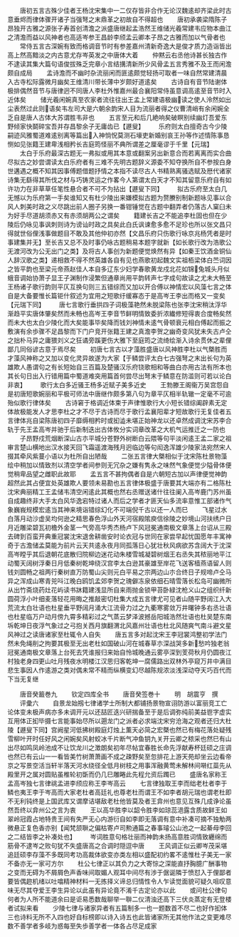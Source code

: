 <!-- { "loadSidebar": true } -->
　　唐初五言古殊少佳者王杨沈宋集中一二仅存皆非合作无论汉魏逺却齐梁此时古意垂烬而律体骤开诸子当强弩之末鼎革之初故自不得超也
　　唐初承袭梁隋陈子昂独开古雅之源张子寿首创清澹之派盛唐继起孟浩然王维储光羲常建韦应物本曲江之清澹而益以风神者也高适岑参王昌龄李颀孟云卿本子昂之古雅而加以气骨者也
　　常侍五言古深婉有致而格调音节时有参差嘉州清新奇逸大是俊才质力造诣皆出高上然高黯淡之内古意尤存岑英发之中唐体大着
　　仲黙云右丞他诗甚长独古作不逮读其集大篇句语俊拔殊乏完章小言结搆清新所少风骨孟五言秀雅不及王而闲澹颇自成局
　　孟诗澹而不幽时杂流丽闲而匪逺颇觉轻扬可取者一味自然常建清晨入古寺松际露微月幽矣王维清川带长薄中岁颇好道逺矣
　　古诗自有音节陆谢体极排偶然音节与唐律迥不同唐人李杜外惟嘉州最合襄阳常侍虽意调高逺至音节时入近体矣
　　储光羲闲婉真至农家者流往往出王孟上常建语极幽读之使人泠然如出尘表然过此则语矣韦左司大是六朝余韵宋人目为流丽者得之仪曹清峭有余闲婉全乏自是唐人古体大苏谓胜韦非也
　　五言至元和后几絶响矣破瞑别续幽灯吾爱东野倾家快鬬碎宝吾并存昌黎余子无庸齿已【遯叟】
　　乐府则太白擅奇古今少陵嗣迹风雅蜀道难逺别离等篇出入神惝怳莫测石壕吏新婚别哀王孙等作述情陈事恳恻如见张籍王建卑浅相矜长吉庭筠怪丽不典所谓差之厘毫谬于千里【元瑞】
　　太白于乐府最深古题无一弗拟或用其本意或翻案另出新意合而若离离而实合曲尽拟古之妙尝谓读太白乐府者有三难不先明古题辞义源委不知夺换所自不参按白身世遘遇之概不知其因事傅题借题抒情之本指不读尽古人书精熟离骚选赋及厯代诸家诗集无繇得其所伐之材与巧铸灵运之作畧今人第谓太白天才不知其留意乐府自有如许功力在非草草任笔性悬合者不可不为拈出【遯叟下同】
　　拟古乐府至太白几无憾以为乐府第一手矣谁知又有杜少陵出来嫌模拟古题为赘賸别制新题咏见事以合风人刺美时政之义尽跳出前人圈子另换一番钳锤觉在古题中翻弄者仍落古人窠臼未为好手尽道胡须赤又有赤须胡两公之谓矣
　　籍建长吉之不能追李杜固也但在少陵后仍咏见事讽刺则诗为谤讪时政之具矣此白氏讽谏愈多愈不足珍也所以张文昌只得就世俗俚浅事做题目不敢及其他仲初亦然【文昌乐府只伤歌行咏京兆杨凭者是时事建集并无】至长吉又总不及时事仍咏古题稍易本题字就新【如长歌行改为浩歌公无渡河改为公无出门之类】及将古人事创为新题便觉焕然有异【如秦王饮酒金铜仙人辞汉歌之类】递相救不得不然英雄各自有见也燕歌初起魏文实祖栢梁体白苎词因之皆平韵也至梁元帝燕赵佳人本自多辽东少妇学春歌黄龙戍北花如锦兔城头月似蛾音调始协萧子显王子渊制作浸繁但通章尚用平韵转声七字成句故读之尤未大畅至王杨诸子歌行韵则平仄互换句则三五错综而又加以开合傅以神情宏以风藻七言之体自是大备要惟长篇钜什叙述为宜用之短歌纡缓寡态于是高岑王李出而格又一变矣【元瑞下同】
　　唐七言歌行垂拱四子词极藻艳然未脱梁陈也张李沈宋稍汰浮华渐趋平实唐体肇矣然而未畅也高岑王李音节鲜明情致委折浓纎修短得衷合度畅矣然而未大也太白少陵化而大矣能事毕矣降而钱刘神情未逺气骨顿衰元相白傅起而振之敷演有余歩骤不足昌黎而下门户竞开张籍王建之真澹李贺之幽奇变风犹未失古卢仝之拙朴马异之庸猥刘义之狂谲旁蹊更伤大雅下至庭筠之流绮绘渐入诗余贯休之辈俚鄙几同俗谚古意于焉尽矣
　　初唐七言古以才藻胜盛唐以风神胜李杜以气槩胜而才藻风神称之又加以变化灵异故遂为大家【于鳞尝评太白七古强弩之末出长句为英雄欺人愚谓句之有长短始自三百篇及楚骚汉乐府铙歌相和等曲白亦用古法有所本也其长句日出入行错用篇中蜀道难突用篇首何尝尽出弩末于鳞意在防滥则可若以论白非衷】
　　歌行太白多近骚王杨多近赋子美多近史
　　王勃滕王阁衞万吴宫怨自是初唐短歌婉丽和平极可师法中唐继作颇多第八句为章平仄相半轨辙一定毫不可逾殆似歌行律体矣
　　古诗窘于格调近体束于声律惟歌行大小短长错综阖辟素无定体故极能发人才思李杜之才不尽于古诗而尽于歌行孟襄阳辈才短故歌行无复佳者五言律体兆自梁陈唐初四子靡缛相矜时或抝澁未堪正始神龙以还卓然成调沈宋苏李合轨于先王孟高岑并驰于后新制迭出古体攸分实词章改革之大机气运推迁之一防也
　　子昂野戍荒烟断深山古朩平城分苍野外树断白云隈等句平淡闲逺王孟二家之祖审言楚山横地出汉水接天回飞霜遥渡海残月迥临边等句闳逸浑雄少陵家法宛然宋人掇其牵风紫蔓小语以为杜所自出陋哉
　　二张五言律大槩相似于沈宋陈杜景物藻绘中稍加以情致剂以清空学者间参则无冗杂之嫌有隽永之味然气象便觉少隘骨体便觉稍卑品望之雌职此故耶
　　孟五言不甚拘偶者自是六朝短古加以声律便觉神韵超然此其占便宜处英雄欺人要领未易勘也五言律体极盛于唐要其大端亦有二格陈杜沈宋典丽精工王孟储韦清空闲逺此其概也然右丞赠送诸什往往阑入高岑鹿门苏州虽自成趣终非大手太白风华逸宕特过诸人而后之学者才匪天仙多流率意惟工部诸作气象巍峩规模宏逺当其神来境诣错综幻化不可端倪千古以还一人而巳
　　飞星过水白落月动沙虚吴均何逊之精思春色浮山外天河宿殿隂庾信徐陵之妙境山河扶绣户日月近雕梁碧瓦初檐外金茎一气旁高华秀杰杨卢下风冠冕通南极文章落上台诏从三殿去碑到百蛮开典重冠裳沈宋退舍耕凿安时论衣冠与世同在家尝早起忧国愿年丰寓神奇于古澹储孟莫能为前片云天共逺永夜月同孤落日心犹壮秋风病欲苏含阔大于沈深高岑瞠乎其后退朝花底散归院柳边迷花动朱楼雪城凝碧树烟王右丞失其秾丽地平江动蜀天阔树浮秦日月低秦树乾坤绕汉宫李太白逊其豪雄至岸花飞送客樯燕语留人则钱刘圆畅之祖两行秦树直万防蜀山尖则元白平易之宗两边山朩合终日子规啼卢仝马异之浑成山寒青兕呌江晚白鸥饥孟郊李贺之瑰僻冻泉依细石晴雪落长松岛可幽微所从出竹斋烧药灶花屿读书牀籍建浅显所自来雨抛金锁甲苔卧緑沈枪义山之组织纤新圆荷浮小叶细麦落轻花用晦之推敲密切杜集大成五言律尤可见者山随平野阔江入大荒流太白壮语也杜星垂平野阔月涌大江流骨力过之九衢寒雾敛万井曙钟多右丞壮语也杜星临万户动月傍九霄多精彩过之气蒸云梦泽波撼岳阳城浩然壮语也杜吴楚东南坼乾坤日夜浮气象过之弓抱关西月旗翻渭北风嘉州壮语也杜北风随爽气南斗避文星风神过之读唐诸家至杜辄令人自失
　　唐五言多对起沈宋王李冠裳鸿整初学法门然未免绳削之拘要其极至无出老杜如国破山河在城春草朩深战哭多新愁吟独老翁冠冕通南极文章落上台死去凭谁报归来始自怜城晚通云雾亭深到芰荷秋月仍圆夜江村独老身四更山吐月残夜水明楼江汉思归客乾坤一腐儒路出双林外亭窥万井中满目悲生事因人作逺游之类对偶未常不精而纵横变幻尽越陈规浓淡浅深动夺天巧百代而下当无复继













　　唐音癸籖巻九
　　钦定四库全书
　　唐音癸签巻十
　　明　胡震亨　撰
　　评彚六
　　自景龙始剏七律诸学士所制大都铺扬景物宣诩防游以富丽竞工亡论体变未极声病亦多未调开元以还喆匠迭兴研揣备至于是后调弥纯前美益鬯字虚实互用体正抝毕摄七言能事始尽所以遡龙门之派者必求端沈宋穷沧海之观者还归大杜陵【遯叟下同】宫阙星河低拂树殿庭灯烛上薫天必简之宏槩也然已有梅花落处疑残雪柳叶开时任好风之闲婉矣风射蛟冰千片断气冲鱼钥九关开云卿之秾采也然巳有山出尽如鸣凤岭池成不让饮龙川之澂朗矣初年尽帖宜春胜长命先浮献寿杯廷硕之庄调也然已有云山一一看皆美竹树萧萧画不成之疎野矣至忽排花上游天苑却坐云边看帝京之写景空活当轩半落天河水绕径全低月树枝之用事浑融黄莺未解林间啭红蘂先从殿里开之属对圆贴虽椎轮初斲而仍几巳雕睠此先程允资后躅已
　　盛唐名家称王孟高岑独七言律祧孟进李颀应称王李岑高云
　　七言律独取王李而绌老杜者李于鳞也夷王李于岑高而大家老杜者高廷礼也尊老杜而谓王不如李者胡元瑞也谓老杜即不无利钝终是上国武库又谓摩诘堪敌老杜他皆莫及者王弇州也意见互殊几成诤论虽然吾终以弇州公之言为衷
　　王以高华胜李以韶令胜李如琼蕊浥露含质故鲜王如翠岭冠霞占地特贵王间有失严无心内游衍自如李即无落调有意中补凑可摘不独觔两微悬正复色香亦别【闻梵颔聨之偏枯寄卢司勲通篇之春事璿公山池之一起綦母李回之二结皆李之补凑处也】
　　岑词胜意句格壮丽而神韵未扬高意胜词情致纒绵而筋骨不逮岑之败句犹不失盛唐高之合调时隠逗中唐
　　王风调正似云卿岑茂采堪追廷硕李存藻不多既同考功高裁体欲变亦类左相以盛配初约畧不逺惟杜子美无一家不备亦无一家可方尔
　　杜公七律正以其负力之大寄悰之深能直抒胸臆广酬事物之变而无碍为不屑屑色声香味间取媚人观耳中间尽有渉于倨诞隣于愤怼入于俚鄙者要皆偶趂机绪以吐噏精神材料一无拣择义谛总归情性令人乍读觉面貌可疑久咀叹意味无尽其夺爱王李生异论以此虽有异论竟不淆千古定论亦以此
　　或问杜公律句何者为人所不能道余曰是讵易悉数哉聊举一聨二仪清浊还高下三伏炎蒸定有无登楼者试拟来看
　　少陵七律与诸家异者有五篇制多一也一题数首不尽二也好作抝体三也诗料无所不入四也好自标榜即以诗入诗五也此皆诸家所无其他作法之变更难尽数不善学者多岐为惑每至失歩善学者一体各占尽足成家
